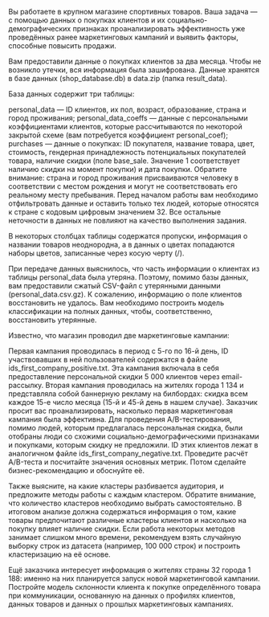 Вы работаете в крупном магазине спортивных товаров. Ваша задача — с помощью данных о покупках клиентов и их социально-демографических признаках проанализировать эффективность уже проведённых ранее маркетинговых кампаний и выявить факторы, способные повысить продажи.

Вам предоставили данные о покупках клиентов за два месяца. Чтобы не возникло утечки, вся информация была зашифрована. Данные хранятся в базе данных (shop_database.db) в data.zip (папка result_data).

База данных содержит три таблицы:

personal_data — ID клиентов, их пол, возраст, образование, страна и город проживания;
personal_data_coeffs — данные с персональными коэффициентами клиентов, которые рассчитываются по некоторой закрытой схеме (вам потребуется коэффициент personal_coef);
purchases — данные о покупках: ID покупателя, название товара, цвет, стоимость, гендерная принадлежность потенциальных покупателей товара, наличие скидки (поле base_sale. Значение 1 соответствует наличию скидки на момент покупки) и дата покупки.
Обратите внимание: страна и город проживания присваиваются человеку в соответствии с местом рождения и могут не соответствовать его реальному месту пребывания. Перед началом работы вам необходимо отфильтровать данные и оставить только тех людей, которые относятся к стране с кодовым цифровым значением 32. Все остальные неточности в данных не повлияют на качество выполнения задания.

В некоторых столбцах таблицы содержатся пропуски, информация о названии товаров неоднородна, а в данных о цветах попадаются наборы цветов, записанные через косую черту (/).

При передаче данных выяснилось, что часть информации о клиентах из таблицы personal_data была утеряна. Поэтому, помимо базы данных, вам предоставили сжатый CSV-файл с утерянными данными (personal_data.csv.gz). К сожалению, информацию о поле клиентов восстановить не удалось. Вам необходимо построить модель классификации на полных данных, чтобы, соответственно, восстановить утерянные.

Известно, что магазин проводил две маркетинговые кампании: 

Первая кампания проводилась в период с 5-го по 16-й день, ID участвовавших в ней пользователей содержатся в файле ids_first_company_positive.txt. Эта кампания включала в себя предоставление персональной скидки 5 000 клиентов через email-рассылку.
Вторая кампания проводилась на жителях города 1 134 и представляла собой баннерную рекламу на билбордах: скидка всем каждое 15-е число месяца (15-й и 45-й день в нашем случае).
Заказчик просит вас проанализировать, насколько первая маркетинговая кампания была эффективна. Для проведения A/B-тестирования, помимо людей, которым предлагалась персональная скидка, были отобраны люди со схожими социально-демографическими признаками и покупками, которым скидку не предложили. ID этих клиентов лежат в аналогичном файле ids_first_company_negative.txt. Проведите расчёт A/B-теста и посчитайте значения основных метрик. Потом сделайте бизнес-рекомендацию и обоснуйте её. 

Также выясните, на какие кластеры разбивается аудитория, и предложите методы работы с каждым кластером. Обратите внимание, что количество кластеров необходимо выбрать самостоятельно. В итоговом анализе должна содержаться информация о том, какие товары предпочитают различные кластеры клиентов и насколько на покупку влияет наличие скидки. Если работа некоторых методов занимает слишком много времени, рекомендуем взять случайную выборку строк из датасета (например, 100 000 строк) и построить кластеризацию на её основе.

Ещё заказчика интересует информация о жителях страны 32 города 1 188: именно на них планируется запуск новой маркетинговой кампании. Постройте модель склонности клиента к покупке определённого товара при коммуникации, основанную на данных о профилях клиентов, данных товаров и данных о прошлых маркетинговых кампаниях.
